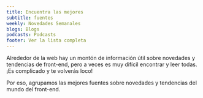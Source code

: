 ```yaml
---
title: Encuentra las mejores
subtitle: fuentes
weekly: Novedades Semanales
blogs: Blogs
podcasts: Podcasts
footer: Ver la lista completa
---
```


Alrededor de la web hay un montón de información útil sobre novedades y tendencias de front-end, pero a veces es muy difícil encontrar y leer todas. ¡Es complicado y te volverás loco!

Por eso, agrupamos las mejores fuentes sobre novedades y tendencias del mundo del front-end.
